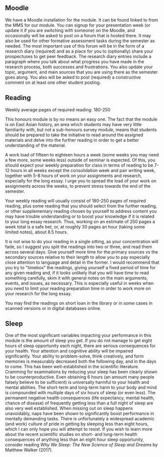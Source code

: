 ## Moodle

We have a Moodle installation for the module. It can be found linked to from the MMS for our module. You can signup for your presentation week (or update it if you are switching with someone) on the Moodle, and occasionally will be asked to post on a forum that is hosted there. It may also be used for other formative assessment tasks during the semester as needed. The most important use of this forum will be in the form of a research diary (required) and as a place for you to (optionally) share your prospectuses to get peer feedback. The research diary entries include a paragraph where you talk about what progress you have made in the research process, both successes and frustrations. You also update your topic, argument, and main sources that you are using there as the semester goes along. You also will be asked to post (required) a constructive comment on at least one other student posting.

## Reading

Weekly average pages of required reading: 180-250

This honours module is by no means an easy one. The fact that the module is on East Asian history, an area which students may have very little familiarity with, but not a sub-honours survey module, means that students should be prepared to take the initiative to read around the assigned materials and delve into the further reading in order to get a better understanding of the material.

A work load of fifteen to eighteen hours a week (some weeks you may need a few more, some weeks less) outside of seminar is expected. Of this, you should expect your weekly preparation for class in terms of reading to be 7-12 hours in all weeks except the consolidation week and pair writing week, together with 5-8 hours of work on your assignments and research, especially for the long essay. I urge you to spread the load of your work on assignments across the weeks, to prevent stress towards the end of the semester.

Your weekly reading will usually consist of 180-250 pages of required reading, plus some reading that you should select from the further reading, or other supplementary reading chosen by yourself to address content you may have trouble understanding or to boost your knowledge if it is related to your long essay research. Thus, working on an estimate of 250 pages a week total is a safe bet, or, at roughly 30 pages an hour (taking some limited notes), about 8.5 hours.

It is not wise to do your reading in a single sitting, as your concentration will fade, so I suggest you split the readings into two or three, and read them across several days. Give yourself more time for the primary sources vs the secondary sources relative to their length to allow you to pay especially close attention to language and detail in the former. I would recommend that you try to "timebox" the readings, giving yourself a fixed period of time for any given reading and, if it looks unlikely that you will have time to read something carefully, skim it with general notes on the main arguments, events, and issues, as necessary.  This is especially useful in weeks when you need to limit your reading preparation time in order to work more on your research for the long essay.

You may find the readings on short loan in the library or in some cases in scanned versions or in digital databases online.


## Sleep

One of the most significant variables impacting your performance in this module is the amount of sleep you get. If you do not manage to get eight hours of sleep opportunity each night, there are serious consequences for your health. Your attention and cognitive ability will be impaired significantly. Your ability to problem-solve, think creatively, and form memories is measurably decreased both the following day, and in the days to come. This has been well-established in the scientific literature. Cramming for examinations by reducing your sleep has been clearly shown to be counterproductive. Even obtaining 6 hours (an amount many people falsely believe to be sufficient) is universally harmful to your health and mental abilities. The short-term and long-term harm to your body and mind is compounded with multiple days of six hours of sleep (or even less). The permanent negative health consequences (life expectancy, mental health, chance of disease) of frequently getting less than a full night of sleep are also very well established. When missing out on sleep happens unavoidably, naps have been shown to significantly boost performance in mentally demanding tasks. There is unfortunately a widespread academic (and work) culture of pride in getting by sleeping less than eight hours, which I can only hope you will attempt to resist. If you wish to learn more about the recent scientific studies on short- and long-term health consequences of anything less than an eight hour sleep opportunity, consider reading *Why We Sleep: The New Science of Sleep and Dreams* by Matthew Walker (2017).
